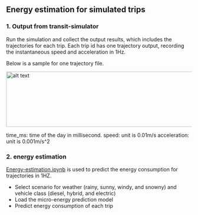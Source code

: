 ## Energy estimation for simulated trips

### 1. Output from transit-simulator 

Run the simulation and collect the output results, which includes the trajectories for each trip. Each trip id has one trajectory output, recording the instantaneous speed and acceleration in 1Hz.

Below is a sample for one trajectory file.

<img src="https://github.com/smarttransit-ai/transit-simulator/blob/master/energy_estimation/traj_sample.png" alt="alt text" width="550" height="150">

time_ms: time of the day in millisecond.
speed: unit is 0.01m/s
acceleration: unit is 0.001m/s^2

### 2. energy estimation
[Energy-estimation.ipynb](https://github.com/smarttransit-ai/transit-simulator/blob/master/energy_estimation/Energy-estimation.ipynb) is used to predict the energy consumption for trajectories in 1HZ. 
* Select scenario for weather (rainy, sunny, windy, and snowny) and vehicle class (diesel, hybrid, and electric)
* Load the micro-energy prediction model 
* Predict energy consumption of each trip
